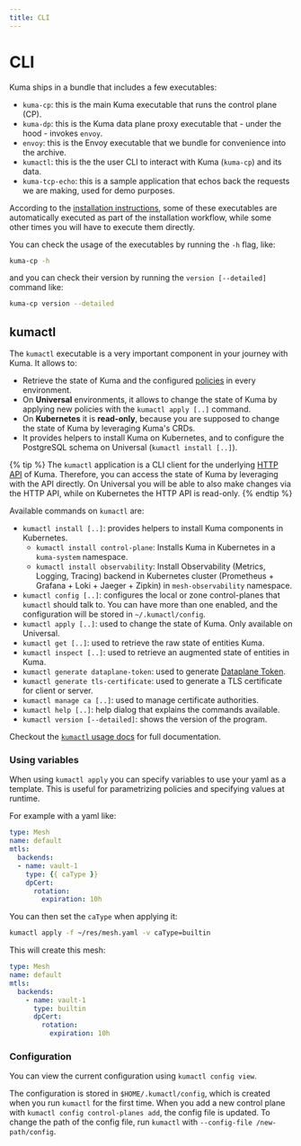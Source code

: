 ```yaml
---
title: CLI
---
```

# CLI

Kuma ships in a bundle that includes a few executables:

* `kuma-cp`: this is the main Kuma executable that runs the control plane (CP).
* `kuma-dp`: this is the Kuma data plane proxy executable that - under the hood - invokes `envoy`.
* `envoy`: this is the Envoy executable that we bundle for convenience into the archive.
* `kumactl`: this is the the user CLI to interact with Kuma (`kuma-cp`) and its data.
* `kuma-tcp-echo`: this is a sample application that echos back the requests we are making, used for demo purposes.

According to the [installation instructions](/install/), some of these executables are automatically executed as part of the installation workflow, while some other times you will have to execute them directly.

You can check the usage of the executables by running the `-h` flag, like:

```sh
kuma-cp -h
```

and you can check their version by running the `version [--detailed]` command like:

```sh
kuma-cp version --detailed
```

## kumactl

The `kumactl` executable is a very important component in your journey with Kuma. It allows to:

* Retrieve the state of Kuma and the configured [policies](../../policies/introduction) in every environment.
* On **Universal** environments, it allows to change the state of Kuma by applying new policies with the `kumactl apply [..]` command.
* On **Kubernetes** it is **read-only**, because you are supposed to change the state of Kuma by leveraging Kuma's CRDs.
* It provides helpers to install Kuma on Kubernetes, and to configure the PostgreSQL schema on Universal (`kumactl install [..]`).

{% tip %}
The `kumactl` application is a CLI client for the underlying [HTTP API](../reference/http-api) of Kuma. Therefore, you can access the state of Kuma by leveraging with the API directly. On Universal you will be able to also make changes via the HTTP API, while on Kubernetes the HTTP API is read-only.
{% endtip %}

Available commands on `kumactl` are:

* `kumactl install [..]`: provides helpers to install Kuma components in Kubernetes.
  * `kumactl install control-plane`: Installs Kuma in Kubernetes in a `kuma-system` namespace.
  * `kumactl install observability`: Install Observability (Metrics, Logging, Tracing) backend in Kubernetes cluster (Prometheus + Grafana + Loki + Jaeger + Zipkin) in `mesh-observability` namespace.
* `kumactl config [..]`: configures the local or zone control-planes that `kumactl` should talk to. You can have more than one enabled, and the configuration will be stored in `~/.kumactl/config`.
* `kumactl apply [..]`: used to change the state of Kuma. Only available on Universal.
* `kumactl get [..]`: used to retrieve the raw state of entities Kuma.
* `kumactl inspect [..]`: used to retrieve an augmented state of entities in Kuma.
* `kumactl generate dataplane-token`: used to generate [Dataplane Token](../security/dp-auth/#data-plane-proxy-token).
* `kumactl generate tls-certificate`: used to generate a TLS certificate for client or server.
* `kumactl manage ca [..]`: used to manage certificate authorities.
* `kumactl help [..]`: help dialog that explains the commands available.
* `kumactl version [--detailed]`: shows the version of the program.

Checkout the [`kumactl` usage docs](../../generated/cmd/kumactl/kumactl) for full documentation.

### Using variables

When using `kumactl apply` you can specify variables to use your yaml as a template.
This is useful for parametrizing policies and specifying values at runtime.

For example with a yaml like:

```yaml
type: Mesh
name: default
mtls:
  backends:
  - name: vault-1
    type: {{ caType }}
    dpCert:
      rotation:
        expiration: 10h
```

You can then set the `caType` when applying it:

```sh
kumactl apply -f ~/res/mesh.yaml -v caType=builtin
```

This will create this mesh:

```yaml
type: Mesh
name: default
mtls:
  backends:
    - name: vault-1
      type: builtin
      dpCert:
        rotation:
          expiration: 10h
```

### Configuration

You can view the current configuration using `kumactl config view`.

The configuration is stored in `$HOME/.kumactl/config`, which is created when you run `kumactl` for the first time.
When you add a new control plane with `kumactl config control-planes add`, the config file is updated.
To change the path of the config file, run `kumactl` with `--config-file /new-path/config`.
